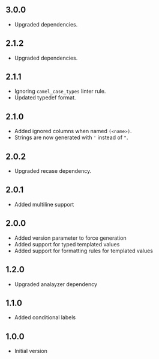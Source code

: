 ## 3.0.0

- Upgraded dependencies.

## 2.1.2

- Upgraded dependencies.

## 2.1.1

- Ignoring `camel_case_types` linter rule.
- Updated typedef format.

## 2.1.0

- Added ignored columns when named `(<name>)`.
- Strings are now generated with `'` instead of `"`. 

## 2.0.2

- Upgraded recase dependency.

## 2.0.1

- Added multiline support

## 2.0.0

- Added version parameter to force generation
- Added support for typed templated values
- Added support for formatting rules for templated values

## 1.2.0

- Upgraded analayzer dependency

## 1.1.0

- Added conditional labels

## 1.0.0

- Initial version
